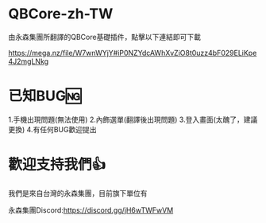 # QBCore-zh-TW
由永森集團所翻譯的QBCore基礎插件，點擊以下連結即可下載

https://mega.nz/file/W7wnWYjY#iP0NZYdcAWhXvZiO8t0uzz4bF029ELiKpe4J2mgLNkg

# 已知BUG🆖
1.手機出現問題(無法使用)
2.內飾選單(翻譯後出現問題)
3.登入畫面(太醜了，建議更換)
4.有任何BUG歡迎提出

# 歡迎支持我們👍
我們是來自台灣的永森集團，目前旗下單位有

永森集團Discord:https://discord.gg/jH6wTWFwVM
